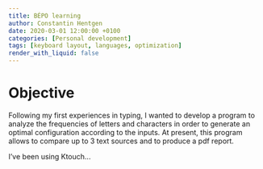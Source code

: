 ```yaml
---
title: BÉPO learning
author: Constantin Hentgen
date: 2020-03-01 12:00:00 +0100
categories: [Personal development]
tags: [keyboard layout, languages, optimization]
render_with_liquid: false
---
```


# Objective

Following my first experiences in typing, I wanted to develop a program to analyze the frequencies of letters and characters in order to generate an optimal configuration according to the inputs. At present, this program allows to compare up to 3 text sources and to produce a pdf report.

I’ve been using Ktouch...
